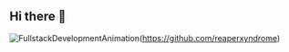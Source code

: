 ## Hi there 👋
![FullstackDevelopmentAnimation](https://github.com/user-attachments/assets/df32690c-2744-45f8-8689-f0d6b03ee5de)(https://github.com/reaperxyndrome)



<!--
**reaperxyndrome/reaperxyndrome** is a ✨ _special_ ✨ repository because its `README.md` (this file) appears on your GitHub profile.

Here are some ideas to get you started:

- 🔭 I’m currently working on ...
- 🌱 I’m currently learning ...
- 👯 I’m looking to collaborate on ...
- 🤔 I’m looking for help with ...
- 💬 Ask me about ...
- 📫 How to reach me: ...
- 😄 Pronouns: ...
- ⚡ Fun fact: ...
-->
